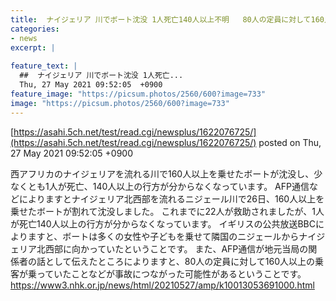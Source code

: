 ```yaml
---
title:  ナイジェリア 川でボート沈没 1人死亡140人以上不明   80人の定員に対して160人以上の乗客  
categories:
- news
excerpt: |
  
feature_text: |
  ##  ナイジェリア 川でボート沈没 1人死亡...
  Thu, 27 May 2021 09:52:05  +0900
feature_image: "https://picsum.photos/2560/600?image=733"
image: "https://picsum.photos/2560/600?image=733"
---
```


[https://asahi.5ch.net/test/read.cgi/newsplus/1622076725/](https://asahi.5ch.net/test/read.cgi/newsplus/1622076725/)
posted on Thu, 27 May 2021 09:52:05  +0900

<!--more-->

西アフリカのナイジェリアを流れる川で160人以上を乗せたボートが沈没し、少なくとも1人が死亡、140人以上の行方が分からなくなっています。 AFP通信などによりますとナイジェリア北西部を流れるニジェール川で26日、160人以上を乗せたボートが割れて沈没しました。 これまでに22人が救助されましたが、1人が死亡140人以上の行方が分からなくなっています。 イギリスの公共放送BBCによりますと、ボートは多くの女性や子どもを乗せて隣国のニジェールからナイジェリア北西部に向かっていたということです。 また、AFP通信が地元当局の関係者の話として伝えたところによりますと、80人の定員に対して160人以上の乗客が乗っていたことなどが事故につながった可能性があるということです。 https://www3.nhk.or.jp/news/html/20210527/amp/k10013053691000.html
